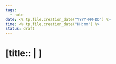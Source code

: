 ```yaml
---
tags:
  - note
date: <% tp.file.creation_date("YYYY-MM-DD") %>
time: <% tp.file.creation_date("HH:mm") %>
status: draft
---
```


# [title::  | ]

